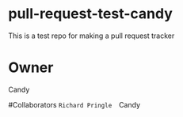# pull-request-test-candy
This is a test repo for making a pull request tracker

# Owner
Candy

#Collaborators
`Richard Pringle 
`Candy

